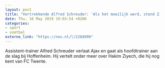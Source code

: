 ```yaml
---
layout: post
title: "Vertrekkende Alfred Schreuder: 'Als het moeilijk werd, stond Ziyech er'"
date: Thu, 16 May 2019 19:03:54 +0200
categories: 
- sport 
- voetbal 
externe_link: "https://nos.nl/l/2284999"
---
```


Assistent-trainer Alfred Schreuder verlaat Ajax en gaat als hoofdtrainer aan de slag bij Hoffenheim. Hij vertelt onder meer over Hakim Ziyech, die hij nog kent van FC Twente.
